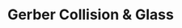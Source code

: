 ---
title: "Gerber Collision & Glass"
url: /buffalo/gerber-collision-and-glass-delaware-avenue/
shop: car repair
---
